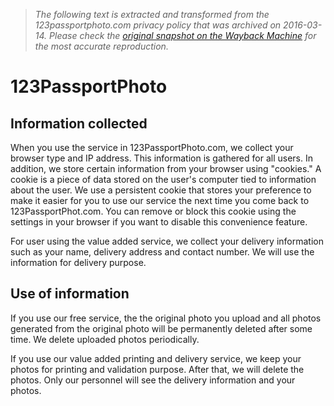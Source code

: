 > *The following text is extracted and transformed from the 123passportphoto.com privacy policy that was archived on 2016-03-14. Please check the [original snapshot on the Wayback Machine](https://web.archive.org/web/20160314092138id_/http%3A//www.123passportphoto.com/privacy.php) for the most accurate reproduction.*

# 123PassportPhoto

## Information collected

When you use the service in 123PassportPhoto.com, we collect your browser type and IP address. This information is gathered for all users. In addition, we store certain information from your browser using "cookies." A cookie is a piece of data stored on the user's computer tied to information about the user. We use a persistent cookie that stores your preference to make it easier for you to use our service the next time you come back to 123PassportPhot.com. You can remove or block this cookie using the settings in your browser if you want to disable this convenience feature.

For user using the value added service, we collect your delivery information such as your name, delivery address and contact number. We will use the information for delivery purpose.

## Use of information

If you use our free service, the the original photo you upload and all photos generated from the original photo will be permanently deleted after some time. We delete uploaded photos periodically.

If you use our value added printing and delivery service, we keep your photos for printing and validation purpose. After that, we will delete the photos. Only our personnel will see the delivery information and your photos. 
